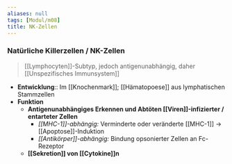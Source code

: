 ```yaml
---
aliases: null
tags: [Modul/m08]
title: NK-Zellen
---
```

### Natürliche Killerzellen / NK-Zellen
> [[Lymphocyten]]-Subtyp, jedoch antigenunabhängig, daher [[Unspezifisches Immunsystem]]
- **Entwicklung**:: Im [[Knochenmark]]; [[Hämatopoese]] aus lymphatischen Stammzellen
- **Funktion**
	- **Antigenunabhängiges Erkennen und Abtöten [[Viren]]-infizierter / entarteter Zellen**
		- *[[MHC-1]]-abhängig:* Verminderte oder veränderte [[MHC-1]] → [[Apoptose]]-Induktion
		- *[[Antikörper]]-abhängig:* Bindung opsonierter Zellen an Fc-Rezeptor
	- **[[Sekretion]] von [[Cytokine]]n**